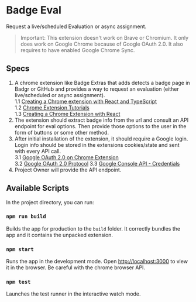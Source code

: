 # Badge Eval

Request a live/scheduled Evaluation or async assignment.

> Important: This extension doesn't work on Brave or Chromium. It only does work on Google Chrome because of Google OAuth 2.0. It also requires to have enabled Google Chrome Sync.

## Specs

1. A chrome extension like Badge Extras that adds detects a badge page in Badgr or GitHub and provides a way to request an evaluation (either live/scheduled or async assignment).\
   1.1 [Creating a Chrome extension with React and TypeScript](https://blog.logrocket.com/creating-chrome-extension-react-typescript/)\
   1.2 [Chrome Extension Tutorials](https://developer.chrome.com/docs/extensions/get-started)\
   1.3 [Creating a Chrome Extension with React](https://medium.com/@tharshita13/creating-a-chrome-extension-with-react-a-step-by-step-guide-47fe9bab24a1)
2. The extension should extract badge info from the url and consult an API endpoint for eval options. Then provide those options to the user in the form of buttons or some other method.
3. After initial installation of the extension, it should require a Google login. Login info should be stored in the extensions cookies/state and sent with every API call.\
   3.1 [Google OAuth 2.0 on Chrome Extension](https://developer.chrome.com/docs/extensions/how-to/integrate/oauth)\
   3.2 [Google OAuth 2.0 Protocol](https://developers.google.com/identity/protocols/oauth2#clientside)
   3.3 [Google Console API - Credentials](https://console.cloud.google.com/apis/credentials?authuser=1&project=badge-eval)
4. Project Owner will provide the API endpoint.

## Available Scripts

In the project directory, you can run:

### `npm run build`

Builds the app for production to the `build` folder.
It correctly bundles the app and it contains the unpacked extension.

### `npm start`

Runs the app in the development mode.
Open [http://localhost:3000](http://localhost:3000) to view it in the browser.
Be careful with the chrome browser API.

### `npm test`

Launches the test runner in the interactive watch mode.
